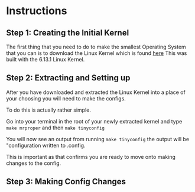 # Instructions

## Step 1: Creating the Initial Kernel
The first thing that you need to do to make the smallest Operating System that you can is to download the Linux Kernel which is found [here](https://www.kernel.org/)
This was built with the 6.13.1 Linux Kernel.

## Step 2: Extracting and Setting up
After you have downloaded and extracted the Linux Kernel into a place of your choosing you will need to make the configs.

To do this is actually rather simple.

Go into your terminal in the root of your newly extracted kernel and type ```make mrproper``` and then ```make tinyconfig```

You will now see an output from running ```make tinyconfig``` the output will be "configuration written to .config.

This is important as that confirms you are ready to move onto making changes to the config.

## Step 3: Making Config Changes


